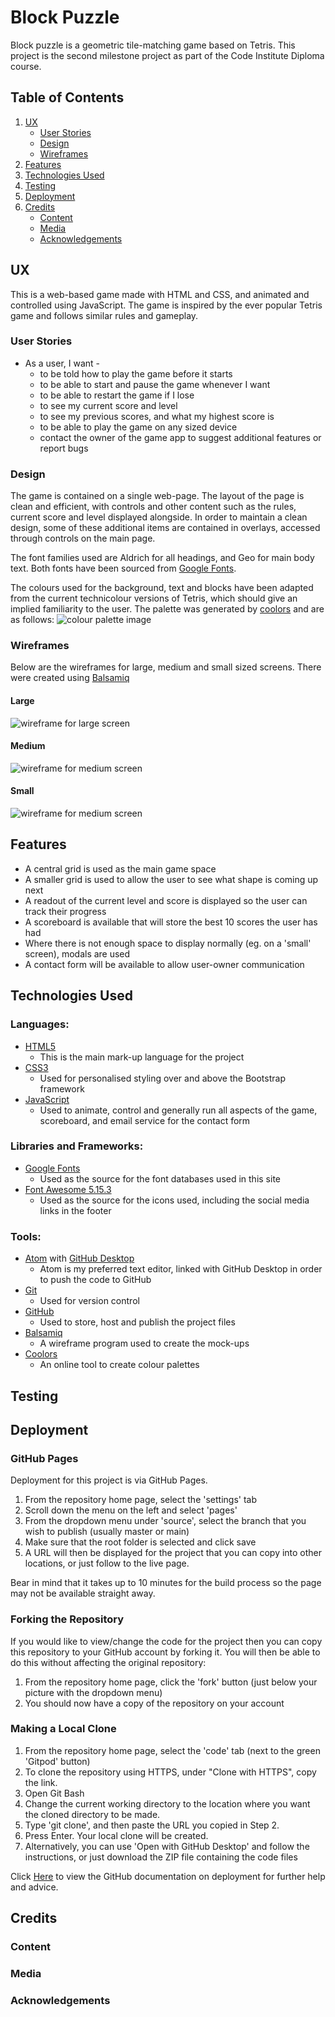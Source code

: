 # Block Puzzle

Block puzzle is a geometric tile-matching game based on Tetris. This project is the second milestone project as part of the Code Institute Diploma course.

## Table of Contents
1. [UX](#ux)
    - [User Stories](#user-stories)
    - [Design](#design)
    - [Wireframes](#wireframes)
2. [Features](#features)
3. [Technologies Used](#technologies-used)
4. [Testing](#testing)
5. [Deployment](#deployment)
6. [Credits](#credits)
    - [Content](#content)
    - [Media](#media)
    - [Acknowledgements](#acknowledgements)

## UX
This is a web-based game made with HTML and CSS, and animated and controlled using JavaScript. The game is inspired by the ever popular Tetris game and follows similar rules and gameplay.

### User Stories

- As a user, I want -
  - to be told how to play the game before it starts
  - to be able to start and pause the game whenever I want
  - to be able to restart the game if I lose
  - to see my current score and level
  - to see my previous scores, and what my highest score is
  - to be able to play the game on any sized device
  - contact the owner of the game app to suggest additional features or report bugs

### Design

The game is contained on a single web-page. The layout of the page is clean and efficient, with controls and other content such as the rules, current score and level displayed alongside. In order to maintain a clean design, some of these additional items are contained in overlays, accessed through controls on the main page.

The font families used are Aldrich for all headings, and Geo for main body text. Both fonts have been sourced from [Google Fonts](https://fonts.google.com/).

The colours used for the background, text and blocks have been adapted from the current technicolour versions of Tetris, which should give an implied familiarity to the user. The palette was generated by [coolors](https://coolors.co/) and are as follows:
![colour palette image](assets/img/colour-palette.png)

### Wireframes
Below are the wireframes for large, medium and small sized screens. There were created using [Balsamiq](https://balsamiq.com/)
#### Large
![wireframe for large screen](assets/img/large.png)
#### Medium
![wireframe for medium screen](assets/img/medium.png)
#### Small
![wireframe for medium screen](assets/img/small.png)

## Features
- A central grid is used as the main game space
- A smaller grid is used to allow the user to see what shape is coming up next
- A readout of the current level and score is displayed so the user can track their progress
- A scoreboard is available that will store the best 10 scores the user has had
- Where there is not enough space to display normally (eg. on a 'small' screen), modals are used
- A contact form will be available to allow user-owner communication

## Technologies Used
### Languages:
  - [HTML5](https://en.wikipedia.org/wiki/HTML5)
    - This is the main mark-up language for the project
  - [CSS3](https://en.wikipedia.org/wiki/CSS)
    - Used for personalised styling over and above the Bootstrap framework
  - [JavaScript](https://en.wikipedia.org/wiki/JavaScript)
    - Used to animate, control and generally run all aspects of the game, scoreboard, and email service for the contact form

### Libraries and Frameworks:
  - [Google Fonts](https://fonts.google.com/)
    - Used as the source for the font databases used in this site
  - [Font Awesome 5.15.3](https://fontawesome.com/)
    - Used as the source for the icons used, including the social media links in the footer

### Tools:
  - [Atom](https://atom.io/) with [GitHub Desktop](https://desktop.github.com/)
    - Atom is my preferred text editor, linked with GitHub Desktop in order to push the code to GitHub
  - [Git](https://git-scm.com/)
    - Used for version control
  - [GitHub](https://github.com/)
    - Used to store, host and publish the project files
  - [Balsamiq](https://balsamiq.com/)
    - A wireframe program used to create the mock-ups
  - [Coolors](https://coolors.co/)
    - An online tool to create colour palettes

## Testing

## Deployment
### GitHub Pages
Deployment for this project is via GitHub Pages.
1. From the repository home page, select the 'settings' tab
2. Scroll down the menu on the left and select 'pages'
3. From the dropdown menu under 'source', select the branch that you wish to publish (usually master or main)
4. Make sure that the root folder is selected and click save
5. A URL will then be displayed for the project that you can copy into other locations, or just follow to the live page.

Bear in mind that it takes up to 10 minutes for the build process so the page may not be available straight away.

### Forking the Repository
If you would like to view/change the code for the project then you can copy this repository to your GitHub account by forking it. You will then be able to do this without affecting the original repository:
1. From the repository home page,  click the 'fork' button (just below your picture with the dropdown menu)
2. You should now have a copy of the repository on your account

### Making a Local Clone
1. From the repository home page, select the 'code' tab (next to the green 'Gitpod' button)
2. To clone the repository using HTTPS, under "Clone with HTTPS", copy the link.
3. Open Git Bash
4. Change the current working directory to the location where you want the cloned directory to be made.
5. Type 'git clone', and then paste the URL you copied in Step 2.
6. Press Enter. Your local clone will be created.
7. Alternatively, you can use 'Open with GitHub Desktop' and follow the instructions, or just download the ZIP file containing the code files

Click [Here](https://docs.github.com/en/github/creating-cloning-and-archiving-repositories/cloning-a-repository-from-github/cloning-a-repository#cloning-a-repository-to-github-desktop) to view the GitHub documentation on deployment for further help and advice.

## Credits

### Content
### Media
### Acknowledgements
